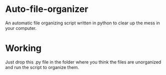 # Auto-file-organizer
 An automatic file organizing script written in python to clear up the mess in your computer. 
# Working

Just drop this .py file in the folder where you think the files are unorganized and run the script to organize them.
